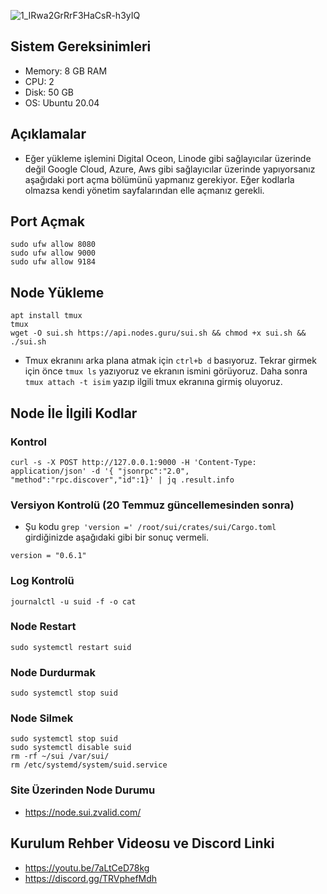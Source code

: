 ![1_IRwa2GrRrF3HaCsR-h3yIQ](https://user-images.githubusercontent.com/73176377/179422942-beb8be43-66c0-4412-af3e-07a3aa0ddea7.png)

## Sistem Gereksinimleri
 - Memory: 8 GB RAM
 - CPU: 2
 - Disk: 50 GB 
 - OS: Ubuntu 20.04
 
## Açıklamalar
 - Eğer yükleme işlemini Digital Oceon, Linode gibi sağlayıcılar üzerinde değil Google Cloud, Azure, Aws gibi sağlayıcılar üzerinde yapıyorsanız aşağıdaki port açma bölümünü yapmanız gerekiyor. Eğer kodlarla olmazsa kendi yönetim sayfalarından elle açmanız gerekli.
## Port Açmak
```
sudo ufw allow 8080
sudo ufw allow 9000
sudo ufw allow 9184
```
## Node Yükleme
```
apt install tmux
tmux
wget -O sui.sh https://api.nodes.guru/sui.sh && chmod +x sui.sh && ./sui.sh
```
- Tmux ekranını arka plana atmak için `ctrl+b d` basıyoruz. Tekrar girmek için önce `tmux ls` yazıyoruz ve ekranın ismini görüyoruz. Daha sonra `tmux attach -t isim` yazıp ilgili tmux ekranına girmiş oluyoruz. 

## Node İle İlgili Kodlar
### Kontrol
```
curl -s -X POST http://127.0.0.1:9000 -H 'Content-Type: application/json' -d '{ "jsonrpc":"2.0", "method":"rpc.discover","id":1}' | jq .result.info
```

### Versiyon Kontrolü (20 Temmuz güncellemesinden sonra)
- Şu kodu `grep 'version =' /root/sui/crates/sui/Cargo.toml` girdiğinizde aşağıdaki gibi bir sonuç vermeli.
```
version = "0.6.1"
```
### Log Kontrolü
```
journalctl -u suid -f -o cat
```
### Node Restart
```
sudo systemctl restart suid
```
### Node Durdurmak
```
sudo systemctl stop suid
```
### Node Silmek
```
sudo systemctl stop suid
sudo systemctl disable suid
rm -rf ~/sui /var/sui/
rm /etc/systemd/system/suid.service
```
### Site Üzerinden Node Durumu
 - https://node.sui.zvalid.com/
## Kurulum Rehber Videosu ve Discord Linki
 - https://youtu.be/7aLtCeD78kg
 - https://discord.gg/TRVphefMdh
